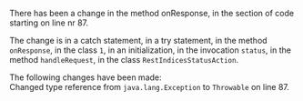 There has been a change in the method onResponse, in the section of code starting on line nr 87.
  
The change is in a catch statement, in a try statement, in the method ```onResponse```, in the class ```1```, in an initialization, in the invocation ```status```, in the method ```handleRequest```, in the class ```RestIndicesStatusAction```.
  
The following changes have been made:  
Changed type reference from ```java.lang.Exception``` to ```Throwable``` on line 87.  
